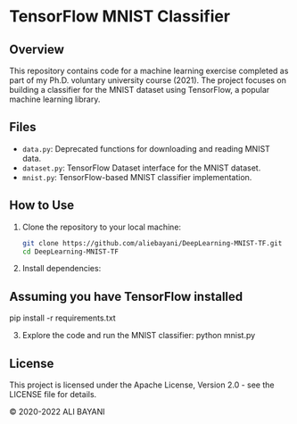 # TensorFlow MNIST Classifier

## Overview

This repository contains code for a machine learning exercise completed as part of my Ph.D. voluntary university course (2021). The project focuses on building a classifier for the MNIST dataset using TensorFlow, a popular machine learning library.

## Files

- `data.py`: Deprecated functions for downloading and reading MNIST data.
- `dataset.py`: TensorFlow Dataset interface for the MNIST dataset.
- `mnist.py`: TensorFlow-based MNIST classifier implementation.

## How to Use

1. Clone the repository to your local machine:

   ```bash
   git clone https://github.com/aliebayani/DeepLearning-MNIST-TF.git
   cd DeepLearning-MNIST-TF

2. Install dependencies:
## Assuming you have TensorFlow installed
pip install -r requirements.txt

3. Explore the code and run the MNIST classifier:
   python mnist.py

## License
This project is licensed under the Apache License, Version 2.0 - see the LICENSE file for details.

© 2020-2022 ALI BAYANI
